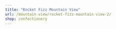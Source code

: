 ```yaml
---
title: "Rocket Fizz Mountain View"
url: /mountain-view/rocket-fizz-mountain-view-2/
shop: confectionery
---
```

